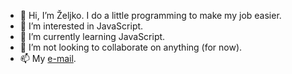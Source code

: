 - 👋 Hi, I’m Željko. I do a little programming to make my job easier.
- 👀 I’m interested in JavaScript.
- 🌱 I’m currently learning JavaScript.
- 💞️ I’m not looking to collaborate on anything (for now).
- 📫 My <a href="mailto:kunstek.zeljko@gmail.com">e-mail</a>.

<!---
kunstek/kunstek is a ✨ special ✨ repository because its `README.md` (this file) appears on your GitHub profile.
You can click the Preview link to take a look at your changes.
--->
